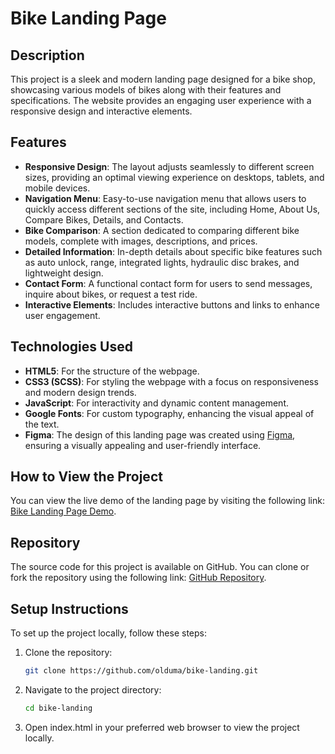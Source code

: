 # Bike Landing Page

## Description

This project is a sleek and modern landing page designed for a bike shop, showcasing various models of bikes along with their features and specifications. The website provides an engaging user experience with a responsive design and interactive elements.

## Features

- **Responsive Design**: The layout adjusts seamlessly to different screen sizes, providing an optimal viewing experience on desktops, tablets, and mobile devices.
- **Navigation Menu**: Easy-to-use navigation menu that allows users to quickly access different sections of the site, including Home, About Us, Compare Bikes, Details, and Contacts.
- **Bike Comparison**: A section dedicated to comparing different bike models, complete with images, descriptions, and prices.
- **Detailed Information**: In-depth details about specific bike features such as auto unlock, range, integrated lights, hydraulic disc brakes, and lightweight design.
- **Contact Form**: A functional contact form for users to send messages, inquire about bikes, or request a test ride.
- **Interactive Elements**: Includes interactive buttons and links to enhance user engagement.

## Technologies Used

- **HTML5**: For the structure of the webpage.
- **CSS3 (SCSS)**: For styling the webpage with a focus on responsiveness and modern design trends.
- **JavaScript**: For interactivity and dynamic content management.
- **Google Fonts**: For custom typography, enhancing the visual appeal of the text.
- **Figma**: The design of this landing page was created using [Figma](https://www.figma.com/design/NZQAIydtHo5QkINyGLHNcq/BIKE-New-Version?node-id=0-1), ensuring a visually appealing and user-friendly interface.

## How to View the Project

You can view the live demo of the landing page by visiting the following link: [Bike Landing Page Demo](https://olduma.github.io/bike-landing/).

## Repository

The source code for this project is available on GitHub. You can clone or fork the repository using the following link: [GitHub Repository](https://github.com/olduma/bike-landing).

## Setup Instructions

To set up the project locally, follow these steps:

1. Clone the repository:
   ```bash
   git clone https://github.com/olduma/bike-landing.git

2. Navigate to the project directory:
   ```bash
   cd bike-landing

3. Open index.html in your preferred web browser to view the project locally.



